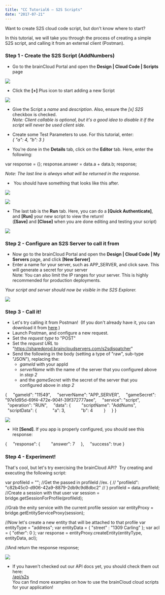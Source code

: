 ```yaml
---
title: "CC Tutorial6 – S2S Scripts"
date: "2017-07-21"
---
```


Want to create S2S cloud code script, but don't know where to start?

In this tutorial, we will take you through the process of creating a simple S2S script, and calling it from an external client (Postman).

### Step 1 - Create the S2S Script (AddNumbers)

- Go to the brainCloud Portal and open the **Design | Cloud Code | Scripts** page

[![](images/S2S-Start-1.png)](images/S2S-Start-1.png)

- Click the **\[+\]** Plus icon to start adding a new Script

[![](images/S2S-AddScript-1.png)](images/S2S-AddScript-1.png)

- Give the Script a _name_ and _description_. Also, ensure the _\[x\] S2S_ checkbox is checked.  
    _Note: Client callable is optional, but it's a good idea to disable it if the script will never be used client side._

- Create some Test Parameters to use. For this tutorial, enter:  
    _{ "a": 4, "b": 3 }_

- You're done in the **Details** tab, click on the **Editor** tab. Here, enter the following:

var response = {};
response.answer = data.a + data.b;
response;

_Note: The last line is always what will be returned in the response._

-  You should have something that looks like this after.

[![](images/S2S-Details.png)](images/S2S-Details.png)

[![](images/S2S-Editor-1.png)](images/S2S-Editor-1.png)

- The last tab is the **Run** tab. Here, you can do a **\[Quick Authenticate\]**, and **\[Run\]** your new script to view the return!  
    (**\[Save\]** and **\[Close\]** when you are done editing and testing your script)

[![](images/S2S-RunScript.png)](images/S2S-RunScript.png)

### Step 2 - Configure an S2S Server to call it from

- Now go to the brainCloud Portal and open the **Design | Cloud Code | My Servers** page, and click **\[New Server\]**
- Enter a name for your server, such as APP\_SERVER, and click save. This will generate a secret for your server  
    Note: You can also limit the IP ranges for your server. This is highly recommended for production deployments.

_Your script and server should now be visible in the S2S Explorer._

[![](images/S2S-Explorer-1.png)](images/S2S-Explorer-1.png)

### Step 3 - Call it!

- Let's try calling it from Postman!  (If you don't already have it, you can download it from [here](https://www.getpostman.com).)
- Launch Postman, and configure a new request.
- Set the _request type_ to "POST"
- Set the _request URL_ to "https://sharedprod.braincloudservers.com/s2sdispatcher"
- Send the following in the body (setting a type of "raw", sub-type "JSON"), replacing the:
    - _gameId_ with your appId
    - _serverName_ with the name of the server that you configured above in _step 2_
    - and the _gameSecret_ with the secret of the server that you configured above in _step 2_

{
    "gameId": "11549",
    "serverName": "APP\_SERVER",
    "gameSecret": "97e1d95d-69f4-472e-904f-39f372777aee",
    "service": "script",
    "operation": "RUN",
    "data": {
        "scriptName": "AddNums",
        "scriptData": {
            "a": 3,
            "b": 4
        }
    }
}

[![](images/S2S-PostMan.png)](images/S2S-PostMan.png)

- Hit **\[Send\]**. If you app is properly configured, you should see this response:

{
    "response": {
        "answer": 7
    },
    "success": true
}

### Step 4 - Experiment!

That's cool, but let's try exercising the brainCloud API?  Try creating and executing the following script:

var profileId = "";
//Get the passed in profileId
//ex. {
// "profileId": "c82b45c0-d906-42a9-8879-2db9c9d8dbc2"
// }
profileId = data.profileId;
//Create a session with that user
var session = bridge.getSessionForProfile(profileId);

//Grab the enity service with the current profile session
var entityProxy = bridge.getEntityServiceProxy(session);

//Now let's create a new entity that will be attached to that profile
var entityType = "address";
var entityData = { "street" : "1309 Carling" };
var acl = { "other": 0 };
var response = entityProxy.createEntity(entityType, entityData, acl);

//And return the response
response;

[![](images/S2S-Documentation.png)](images/S2S-Documentation.png)

- If you haven't checked out our API docs yet, you should check them out here:  
    [/api/s2s](/api/s2s)  
    You can find more examples on how to use the brainCloud cloud scripts for your application!
